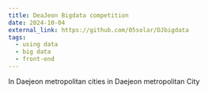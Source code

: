 ```yaml
---
title: DeaJeon Bigdata competition
date: 2024-10-04
external_link: https://github.com/05solar/DJbigdata
tags:
  - using data
  - big data
  - front-end
---
```


In Daejeon metropolitan cities in Daejeon metropolitan City

<!--change-->
<!--change-->

